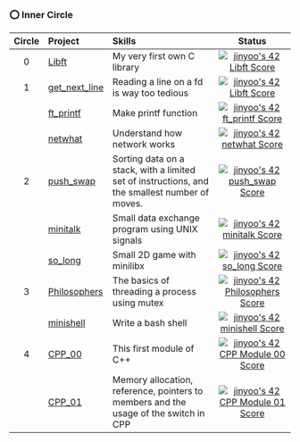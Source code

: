 ### ⭕️ Inner Circle
| Circle | Project | Skills | Status |
|:---:|:---|:---|:---:|
| 0 | [Libft](https://github.com/Rob-Yoo/42Seoul---Inner-Circle/tree/master/Libft) | My very first own C library | [![jinyoo's 42 Libft Score](https://badge42.vercel.app/api/v2/cl1qex5u8004509mthnwqlmwp/project/2166465)](https://github.com/JaeSeoKim/badge42) |
| 1 | [get_next_line](https://github.com/Rob-Yoo/42Seoul---Inner-Circle/tree/master/get_next_line) | Reading a line on a fd is way too tedious | [![jinyoo's 42 Libft Score](https://badge42.vercel.app/api/v2/cl1qex5u8004509mthnwqlmwp/project/2166465)](https://github.com/JaeSeoKim/badge42) |
|   | [ft_printf](https://github.com/Rob-Yoo/42Seoul---Inner-Circle/tree/master/ft_printf) | Make printf function | [![jinyoo's 42 ft_printf Score](https://badge42.vercel.app/api/v2/cl1qex5u8004509mthnwqlmwp/project/2190391)](https://github.com/JaeSeoKim/badge42) |
|   | [netwhat](https://rob-coding.tistory.com/7?category=482467) | Understand how network works | [![jinyoo's 42 netwhat Score](https://badge42.vercel.app/api/v2/cl1qex5u8004509mthnwqlmwp/project/2178225)](https://github.com/JaeSeoKim/badge42) |
| 2 | [push_swap](https://github.com/Rob-Yoo/42Seoul---Inner-Circle/tree/master/push_swap) | Sorting data on a stack, with a limited set of instructions, and the smallest number of moves. | [![jinyoo's 42 push_swap Score](https://badge42.vercel.app/api/v2/cl1qex5u8004509mthnwqlmwp/project/2263186)](https://github.com/JaeSeoKim/badge42) |
|   | [minitalk](https://github.com/Rob-Yoo/42Seoul---Inner-Circle/tree/master/minitalk) | Small data exchange program using UNIX signals | [![jinyoo's 42 minitalk Score](https://badge42.vercel.app/api/v2/cl1qex5u8004509mthnwqlmwp/project/2447414)](https://github.com/JaeSeoKim/badge42) |
|   | [so_long](https://github.com/Rob-Yoo/42Seoul---Inner-Circle/tree/master/so_long) | Small 2D game with minilibx | [![jinyoo's 42 so_long Score](https://badge42.vercel.app/api/v2/cl1qex5u8004509mthnwqlmwp/project/2427609)](https://github.com/JaeSeoKim/badge42) |
| 3 | [Philosophers](https://github.com/Rob-Yoo/42Seoul---Inner-Circle/tree/master/philosopher) | The basics of threading a process using mutex | [![jinyoo's 42 Philosophers Score](https://badge42.vercel.app/api/v2/cl1qex5u8004509mthnwqlmwp/project/2535961)](https://github.com/JaeSeoKim/badge42) |
|   | [minishell](https://github.com/Rob-Yoo/42Seoul---Inner-Circle/tree/master/minishell) | Write a bash shell | [![jinyoo's 42 minishell Score](https://badge42.vercel.app/api/v2/cl1qex5u8004509mthnwqlmwp/project/2561525)](https://github.com/JaeSeoKim/badge42) |
| 4 | [CPP_00](https://github.com/Rob-Yoo/42Seoul---Inner-Circle/tree/master/CPP_Module/CPP_00) | This first module of C++ | [![jinyoo's 42 CPP Module 00 Score](https://badge42.vercel.app/api/v2/cl1qex5u8004509mthnwqlmwp/project/2587581)](https://github.com/JaeSeoKim/badge42) |
|   | [CPP_01](https://github.com/Rob-Yoo/42Seoul---Inner-Circle/tree/master/CPP_Module/CPP_01) | Memory allocation, reference, pointers to members and the usage of the switch in CPP | [![jinyoo's 42 CPP Module 01 Score](https://badge42.vercel.app/api/v2/cl1qex5u8004509mthnwqlmwp/project/2606059)](https://github.com/JaeSeoKim/badge42) |
